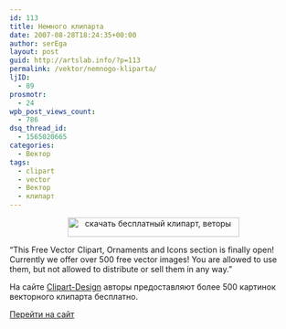 ```yaml
---
id: 113
title: Немного клипарта
date: 2007-08-28T18:24:35+00:00
author: serEga
layout: post
guid: http://artslab.info/?p=113
permalink: /vektor/nemnogo-kliparta/
ljID:
  - 89
prosmotr:
  - 24
wpb_post_views_count:
  - 786
dsq_thread_id:
  - 1565020665
categories:
  - Вектор
tags:
  - clipart
  - vector
  - Вектор
  - клипарт
---
```

<center>
  <a href="{{site.img_cdn}}/vector_clipart_design.jpg"><img src="{{site.img_cdn}}/vector_clipart_design-300x34.jpg" alt="скачать бесплатный клипарт, веторы" title="vector_clipart_design" width="300" height="34" class="alignnone size-medium wp-image-1646" /></a>
</center>

&#8220;This Free Vector Clipart, Ornaments and Icons section is finally open! Currently we offer over 500 free vector images! You are allowed to use them, but not allowed to distribute or sell them in any way.&#8221;

На сайте <a href="http://www.clipart-design.com/" title="free clipart" target="_blank">Clipart-Design</a> авторы предоставляют более 500 картинок векторного клипарта бесплатно.

<a href="http://www.clipart-design.com/freeclipart.htm" title="Clipart Design" target="_blank">Перейти на сайт</a>